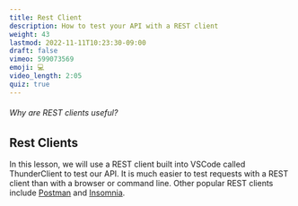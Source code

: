 ```yaml
---
title: Rest Client
description: How to test your API with a REST client
weight: 43
lastmod: 2022-11-11T10:23:30-09:00
draft: false
vimeo: 599073569
emoji: 💻
video_length: 2:05
quiz: true
---
```


<quiz-modal options="easier to test requests:better debugging:workflow automation:all of the above" answer="all of the above" prize="14">
  <h6>Why are REST clients useful?</h6>
</quiz-modal>

## Rest Clients

In this lesson, we will use a REST client built into VSCode called ThunderClient to test our API. It is much easier to test requests with a REST client than with a browser or command line. Other popular REST clients include [Postman](https://www.postman.com/) and [Insomnia](https://insomnia.rest/).